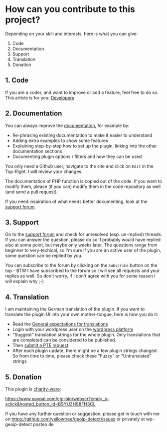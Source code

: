 # How can you contribute to this project?

Depending on your skill and interests, here is what you can give:

1. Code
2. Documentation
3. Support
4. Translation
5. Donation

## 1. Code

If you are a coder, and want to improve or add a feature, feel free to do so. This article is for you: [Developers](https://github.com/yellowtree/geoip-detect/wiki/Developers)

## 2. Documentation

You can always improve the [documentation](https://github.com/yellowtree/geoip-detect/wiki), for example by:
* Re-phrasing existing documentation to make it easier to understand
* Adding extra examples to show some features
* Explaining step-by-step how to set up the plugin, linking into the other documentation sections
* Documenting plugin options / filters and how they can be used

You only need a Github user, navigate to the site and click on `Edit` in the Top-Right. I will review your changes.

The documentation of PHP function is copied out of the code. If you want to modify them, please (if you can) modify them in the code repository as well (and send a pull request).

If you need inspiration of what needs better documenting, look at the [support forum](https://wordpress.org/support/plugin/geoip-detect/).

## 3. Support

Go to the [support forum](https://wordpress.org/support/plugin/geoip-detect/) and check for unresolved (esp. un-replied) threads. If you can answer the question, please do so! I probably would have replied also at some point, but maybe only weeks later. The questions range from beginner to very-techical, so I'm sure if you are an active user of the plugin, some question can be replied by you.

You can subscribe to the forum by clicking on the `Subscribe` button on the top - BTW I have subscribed to the forum so I will see all requests and your replies as well. So don't worry, if I don't agree with you for some reason I will explain why ;-)

## 4. Translation

I am maintaining the German translation of the plugin. If you want to translate the plugin UI into your own mother-tongue, here is how you do it:

* Read the [General expectations for translations](https://make.wordpress.org/polyglots/handbook/translating/expectations/)
* Login with your wordpress user on the [wordpress platform](https://translate.wordpress.org/projects/wp-plugins/geoip-detect/)
* "Suggest" translation strings for the whole plugin. Only translations that are completed can be considered to be published.
* Then [submit a PTE request](https://make.wordpress.org/polyglots/handbook/plugin-theme-authors-guide/pte-request/#sample-translation-reviewpte-request-by-a-plugintheme-author)
* After each plugin update, there might be a few plugin strings changed. So from time to time, please check these "Fuzzy" or "Untranslated" strings

## 5. Donation

This plugin is [charity-ware](https://github.com/yellowtree/geoip-detect/wiki/FAQ#what-do-you-mean-by-this-plugin-is-charity-ware):

https://www.paypal.com/cgi-bin/webscr?cmd=_s-xclick&hosted_button_id=BSYUZHS8FH3CL



If you have any further question or suggestion, please get in touch with me on https://github.com/yellowtree/geoip-detect/issues or privately at wp-geoip-detect posteo de
